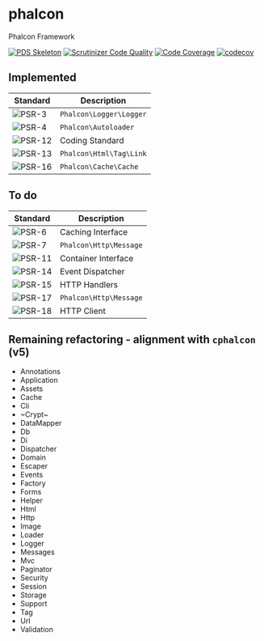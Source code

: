 # phalcon
Phalcon Framework

[![PDS Skeleton](https://img.shields.io/badge/pds-skeleton-blue.svg?style=flat-square)](https://github.com/php-pds/skeleton)
[![Scrutinizer Code Quality](https://scrutinizer-ci.com/g/phalcon/phalcon/badges/quality-score.png?b=v6.0.x)](https://scrutinizer-ci.com/g/phalcon/phalcon/?branch=v6.0.x)
[![Code Coverage](https://scrutinizer-ci.com/g/phalcon/phalcon/badges/coverage.png?b=v5.0.x)](https://scrutinizer-ci.com/g/phalcon/phalcon/?branch=v5.0.x)
[![codecov](https://codecov.io/gh/phalcon/phalcon/branch/v6.0.x/graph/badge.svg?token=C7GZV0S29F)](https://codecov.io/gh/phalcon/phalcon)

## Implemented

| Standard                                                                  | Description             |
|---------------------------------------------------------------------------|-------------------------|
| ![PSR-3](https://img.shields.io/badge/PSR-3-blue.svg?style=flat-square)   | `Phalcon\Logger\Logger` |
| ![PSR-4](https://img.shields.io/badge/PSR-4-blue.svg?style=flat-square)   | `Phalcon\Autoloader`    |
| ![PSR-12](https://img.shields.io/badge/PSR-12-blue.svg?style=flat-square) | Coding Standard         |
| ![PSR-13](https://img.shields.io/badge/PSR-13-blue.svg?style=flat-square) | `Phalcon\Html\Tag\Link` |
| ![PSR-16](https://img.shields.io/badge/PSR-16-blue.svg?style=flat-square) | `Phalcon\Cache\Cache`   |

## To do

| Standard                                                                 | Description            |
|--------------------------------------------------------------------------|------------------------|
| ![PSR-6](https://img.shields.io/badge/PSR-6-red.svg?style=flat-square)   | Caching Interface      |
| ![PSR-7](https://img.shields.io/badge/PSR-7-red.svg?style=flat-square)   | `Phalcon\Http\Message` |
| ![PSR-11](https://img.shields.io/badge/PSR-11-red.svg?style=flat-square) | Container Interface    |
| ![PSR-14](https://img.shields.io/badge/PSR-14-red.svg?style=flat-square) | Event Dispatcher       |
| ![PSR-15](https://img.shields.io/badge/PSR-15-red.svg?style=flat-square) | HTTP Handlers          |
| ![PSR-17](https://img.shields.io/badge/PSR-18-red.svg?style=flat-square) | `Phalcon\Http\Message` |
| ![PSR-18](https://img.shields.io/badge/PSR-17-red.svg?style=flat-square) | HTTP Client            |


## Remaining refactoring - alignment with `cphalcon` (v5) 
- Annotations
- Application
- Assets
- Cache
- Cli
- ~Crypt~
- DataMapper
- Db
- Di
- Dispatcher
- Domain
- Escaper
- Events
- Factory
- Forms
- Helper
- Html
- Http
- Image
- Loader
- Logger
- Messages
- Mvc
- Paginator
- Security
- Session
- Storage
- Support
- Tag
- Url
- Validation
